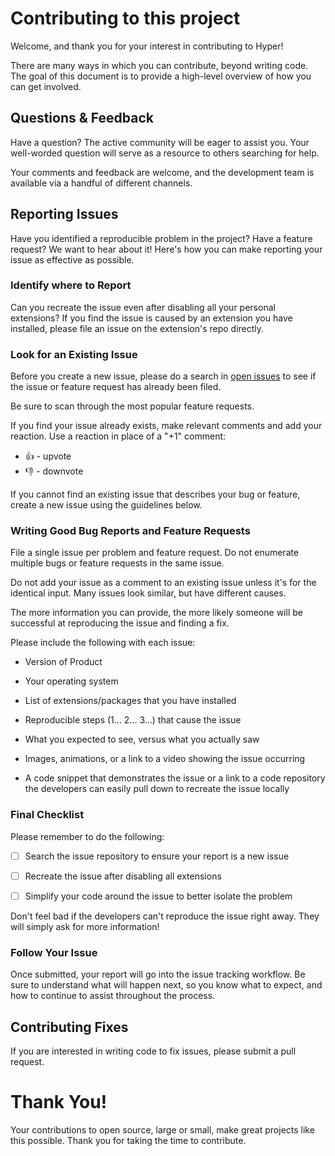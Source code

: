 # Contributing to this project

Welcome, and thank you for your interest in contributing to Hyper!

There are many ways in which you can contribute, beyond writing code. The goal of this document is to provide a high-level overview of how you can get involved.

## Questions & Feedback

Have a question? The active community will be eager to assist you. Your well-worded question will serve as a resource to others searching for help.

Your comments and feedback are welcome, and the development team is available via a handful of different channels.

## Reporting Issues

Have you identified a reproducible problem in the project? Have a feature request? We want to hear about it! Here's how you can make reporting your issue as effective as possible.

### Identify where to Report

Can you recreate the issue even after disabling all your personal extensions? If you find the issue is caused by an extension you have installed, please file an issue on the extension's repo directly.

### Look for an Existing Issue

Before you create a new issue, please do a search in [open issues](https://github.com/iTzSharkSV/Presentio-js/issues) to see if the issue or feature request has already been filed.

Be sure to scan through the most popular feature requests.

If you find your issue already exists, make relevant comments and add your reaction. Use a reaction in place of a "+1" comment:

-   👍 - upvote
-   👎 - downvote

If you cannot find an existing issue that describes your bug or feature, create a new issue using the guidelines below.

### Writing Good Bug Reports and Feature Requests

File a single issue per problem and feature request. Do not enumerate multiple bugs or feature requests in the same issue.

Do not add your issue as a comment to an existing issue unless it's for the identical input. Many issues look similar, but have different causes.

The more information you can provide, the more likely someone will be successful at reproducing the issue and finding a fix.

Please include the following with each issue:

-   Version of Product

-   Your operating system

-   List of extensions/packages that you have installed

-   Reproducible steps (1... 2... 3...) that cause the issue

-   What you expected to see, versus what you actually saw

-   Images, animations, or a link to a video showing the issue occurring

-   A code snippet that demonstrates the issue or a link to a code repository the developers can easily pull down to recreate the issue locally

### Final Checklist

Please remember to do the following:

-   [ ] Search the issue repository to ensure your report is a new issue

-   [ ] Recreate the issue after disabling all extensions

-   [ ] Simplify your code around the issue to better isolate the problem

Don't feel bad if the developers can't reproduce the issue right away. They will simply ask for more information!

### Follow Your Issue

Once submitted, your report will go into the issue tracking workflow. Be sure to understand what will happen next, so you know what to expect, and how to continue to assist throughout the process.

## Contributing Fixes

If you are interested in writing code to fix issues,
please submit a pull request.

# Thank You!

Your contributions to open source, large or small, make great projects like this possible. Thank you for taking the time to contribute.
